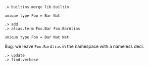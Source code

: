```ucm:hide
.> builtins.merge lib.builtin
```

```unison
unique type Foo = Bar Nat
```

```ucm
.> add
.> alias.term Foo.Bar Foo.BarAlias
```

```unison
unique type Foo = Bar Nat Nat
```

Bug: we leave `Foo.BarAlias` in the namespace with a nameless decl.

```ucm
.> update
.> find.verbose
```

